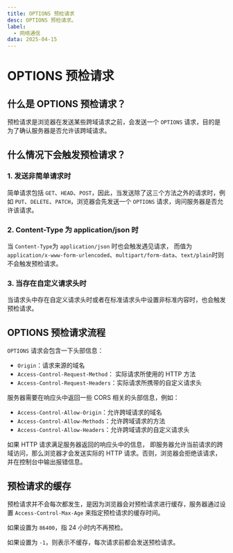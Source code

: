 ```yaml
---
title: OPTIONS 预检请求
desc: OPTIONS 预检请求。
label:
  - 网络通信
data: 2025-04-15
---
```


# OPTIONS 预检请求

## 什么是 OPTIONS 预检请求？

预检请求是浏览器在发送某些跨域请求之前，会发送一个 `OPTIONS` 请求，目的是为了确认服务器是否允许该跨域请求。

## 什么情况下会触发预检请求？

### 1. 发送非简单请求时

简单请求包括 `GET`、`HEAD`、`POST`，因此，当发送除了这三个方法之外的请求时，例如 `PUT`、`DELETE`、`PATCH`，浏览器会先发送一个 `OPTIONS` 请求，询问服务器是否允许该请求。

### 2. Content-Type 为 application/json 时

当 `Content-Type`为 `application/json` 时也会触发遇见请求， 而值为 `application/x-www-form-urlencoded`、`multipart/form-data`、`text/plain`时则不会触发预检请求。

### 3. 当存在自定义请求头时

当请求头中存在自定义请求头时或者在标准请求头中设置非标准内容时，也会触发预检请求。

## OPTIONS 预检请求流程

`OPTIONS` 请求会包含一下头部信息：

- `Origin`：请求来源的域名
- `Access-Control-Request-Method`： 实际请求所使用的 HTTP 方法
- `Access-Control-Request-Headers`：实际请求所携带的自定义请求头

服务器需要在响应头中返回一些 CORS 相关的头部信息，例如：

- `Access-Control-Allow-Origin`：允许跨域请求的域名
- `Access-Control-Allow-Methods`：允许跨域请求的方法
- `Access-Control-Allow-Headers`：允许跨域请求的自定义请求头

如果 HTTP 请求满足服务器返回的响应头中的信息， 即服务器允许当前请求的跨域访问，那么浏览器才会发送实际的 HTTP 请求。否则，浏览器会拒绝该请求，并在控制台中输出报错信息。

## 预检请求的缓存

预检请求并不会每次都发生，是因为浏览器会对预检请求进行缓存，服务器通过设置 `Access-Control-Max-Age` 来指定预检请求的缓存时间。

如果设置为 `86400`，指 24 小时内不再预检。

如果设置为 `-1`，则表示不缓存，每次请求前都会发送预检请求。
